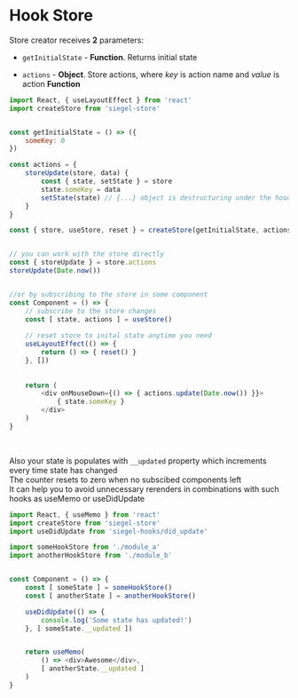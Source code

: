 # Hook Store


Store creator receives **2** parameters:

- `getInitialState` - **Function**. Returns initial state

- `actions` - **Object**. Store actions, where _key_ is action name and _value_ is action **Function**


```js
import React, { useLayoutEffect } from 'react'
import createStore from 'siegel-store'


const getInitialState = () => ({
    someKey: 0
})

const actions = {
    storeUpdate(store, data) {
        const { state, setState } = store
        state.someKey = data
        setState(state) // {...} object is destructuring under the hood
    }
}

const { store, useStore, reset } = createStore(getInitialState, actions)


// you can work with the store directly
const { storeUpdate } = store.actions
storeUpdate(Date.now())


//or by subscribing to the store in some component
const Component = () => {
    // subscribe to the store changes
    const [ state, actions ] = useStore()
    
    // reset store to inital state anytime you need
    useLayoutEffect(() => {
        return () => { reset() }
    }, [])
    
    
    return (
        <div onMouseDown={() => { actions.update(Date.now()) }}>
            { state.someKey }
        </div>
    )
}
```

<br />

Also your state is populates with `__updated` property which increments every time state has changed<br />
The counter resets to zero when no subscibed components left<br />
It can help you to avoid unnecessary rerenders in combinations with such hooks as useMemo or useDidUpdate

```js
import React, { useMemo } from 'react'
import createStore from 'siegel-store'
import useDidUpdate from 'siegel-hooks/did_update'

import someHookStore from './module_a'
import anotherHookStore from './module_b'


const Component = () => {
    const [ someState ] = someHookStore()
    const [ anotherState ] = anotherHookStore()

    useDidUpdate(() => {
        console.log('Some state has updated!')
    }, [ someState.__updated ])


    return useMemo(
        () => <div>Awesome</div>,
        [ anotherState.__updated ]
    )
}


```
